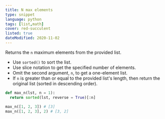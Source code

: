 ```yaml
---
title: N max elements
type: snippet
language: python
tags: [list,math]
cover: red-succulent
listed: true
dateModified: 2020-11-02
---
```


Returns the `n` maximum elements from the provided list.

- Use `sorted()` to sort the list.
- Use slice notation to get the specified number of elements.
- Omit the second argument, `n`, to get a one-element list.
- If `n` is greater than or equal to the provided list's length, then return the original list (sorted in descending order).

```py
def max_n(lst, n = 1):
  return sorted(lst, reverse = True)[:n]

max_n([1, 2, 3]) # [3]
max_n([1, 2, 3], 2) # [3, 2]
```
